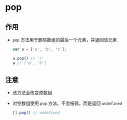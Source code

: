 # pop

## 作用

  - `pop` 方法用于删除数组的最后一个元素，并返回该元素

    ```javascript
    var a = ['a', 'b', 'c'];

    a.pop() // 'c'
    a // ['a', 'b']
    ```

## 注意

  - 该方法会改变原数组

  - 对空数组使用 `pop` 方法，不会报错，而是返回 `undefined`

    ```javascript
    [].pop() // undefined
    ```

